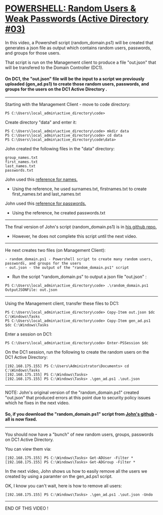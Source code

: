 # [POWERSHELL: Random Users & Weak Passwords (Active Directory #03)](https://www.youtube.com/watch?v=66ZD1J-AR2c)

In this video, a Powershell script (random_domain.ps1) will be created that generates a json file as output which contains random users, passwords, and groups for those users.

That script is run on the Management client to produce a file "out.json" that will be transfered to the Domain Controller (DC1).

#### On DC1, the "out.json" file will be the input to a script we previously uploaded (gen_ad.ps1) to create those random users, passwords, and groups for the users on the DC1 Active Directory .
---
Starting with the Management Client - move to code directory:
```
PS C:\Users\local_admin\active_directory\code>
```
Create directory "data" and enter it:
```
PS C:\Users\local_admin\active_directory\code> mkdir data
PS C:\Users\local_admin\active_directory\code> cd data
PS C:\Users\local_admin\active_directory\code\data> 
```
John created the following files in the "data" directory:
```
group_names.txt
first_names.txt
last_names.txt
passwords.txt
```
John used this [reference for names.](https://github.com/hippy2094/random-name-generator)
- Using the reference, he used surnames.txt, firstnames.txt to create first_names.txt and last_names.txt

John used this [reference for passwords.](https://gist.github.com/roycewilliams/4003707694aeb44c654bf27a19249932)
- Using the reference, he created passwords.txt
---
The final version of John's script (random_domain.ps1) is in [his github repo.](https://github.com/JohnHammond/active_directory/blob/main/code/random_domain.ps1)
- However, he does not complete this script until the next video.
---
He next creates two files (on Management Client):
```
- random_domain.ps1 - Powershell script to create many random users, passwords, and groups for the users
- out.json - the output of the "random_domain.ps1" script
```
- Run the script "random_domain.ps" to output a json file "out.json" :
```
PS C:\Users\local_admin\active_directory\code> .\random_domain.ps1
OutputJSONFile: out.json
```
---
Using the Management client, transfer these files to DC1:
```
PS C:\Users\local_admin\active_directory\code> Copy-Item out.json $dc C:\Windows\Tasks
PS C:\Users\local_admin\active_directory\code> Copy-Item gen_ad.ps1 $dc C:\Windows\Tasks
```
Enter a session on DC1:
```
PS C:\Users\local_admin\active_directory\code> Enter-PSSession $dc
```
On the DC1 session, run the following to create the random users on the DC1 Active Directory:
```
[192.168.175.155] PS C:\Users\Administrator\Documents> cd C:\Windows\Tasks
[192.168.175.155] PS C:\Windows\Tasks>
[192.168.175.155] PS C:\Windows\Tasks> .\gen_ad.ps1 .\out.json
```
---
NOTE: John's original version of the "random_domain.ps1" created "out.json" that produced errors at this point due to security policy issues which he fixes in the next video.

#### So, if you download the "random_domain.ps1" script from [John's github](https://github.com/JohnHammond/active_directory) - all is now fixed.
---
You should now have a "bunch" of new random users, groups, passwords on DC1 Active Directory.

You can view them via:
```
[192.168.175.155] PS C:\Windows\Tasks> Get-ADUser -Filter *
[192.168.175.155] PS C:\Windows\Tasks> Get-ADGroup -Filter *
```

In the next video, John shows us how to easily remove all the users we created by using a paramter on the gen_ad.ps1 script.

OK, I know you can't wait, here is how to remove all users:
```
[192.168.175.155] PS C:\Windows\Tasks> .\gen_ad.ps1 .\out.json -Undo
```
---
END OF THIS VIDEO !